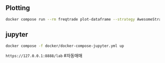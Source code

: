 ## Plotting
```bash
docker compose run --rm freqtrade plot-dataframe --strategy AwesomeStrategy -p BTC/ETH --timerange=20180801-20180805
```
## jupyter
```bash
docker compose -f docker/docker-compose-jupyter.yml up
```
`https://127.0.0.1:8888/lab`
#자동매매